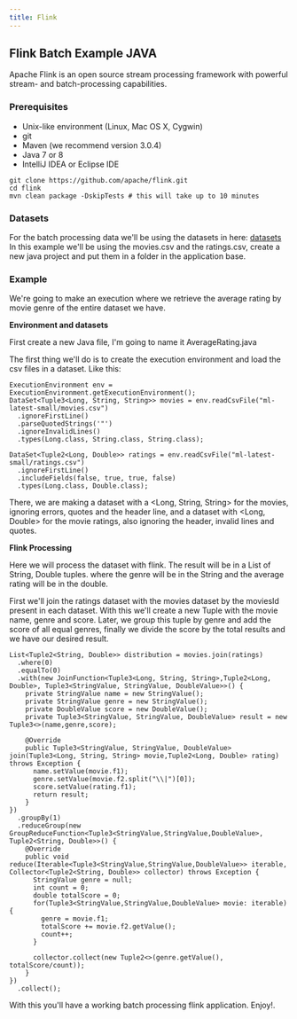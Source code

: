 ```yaml
---
title: Flink
---
```

## Flink Batch Example JAVA

Apache Flink is an open source stream processing framework with powerful stream- and batch-processing capabilities.

### Prerequisites

* Unix-like environment (Linux, Mac OS X, Cygwin)
* git
* Maven (we recommend version 3.0.4)
* Java 7 or 8
* IntelliJ IDEA or Eclipse IDE

```
git clone https://github.com/apache/flink.git
cd flink
mvn clean package -DskipTests # this will take up to 10 minutes
```

### Datasets

For the batch processing data we'll be using the datasets in here: [datasets](http://files.grouplens.org/datasets/movielens/ml-latest-small.zip)
In this example we'll be using the movies.csv and the ratings.csv, create a new java project and put them in a folder in the application base.

### Example

We're going to make an execution where we retrieve the average rating by movie genre of the entire dataset we have. 

**Environment and datasets**

First create a new Java file, I'm going to name it AverageRating.java

The first thing we'll do is to create the execution environment and load the csv files in a dataset. Like this: 

```
ExecutionEnvironment env = ExecutionEnvironment.getExecutionEnvironment();
DataSet<Tuple3<Long, String, String>> movies = env.readCsvFile("ml-latest-small/movies.csv")
  .ignoreFirstLine()
  .parseQuotedStrings('"')
  .ignoreInvalidLines()
  .types(Long.class, String.class, String.class);

DataSet<Tuple2<Long, Double>> ratings = env.readCsvFile("ml-latest-small/ratings.csv")
  .ignoreFirstLine()
  .includeFields(false, true, true, false)
  .types(Long.class, Double.class);
```

There, we are making a dataset with a <Long, String, String> for the movies, ignoring errors, quotes and the header line, and a dataset with <Long, Double> for the movie ratings, also ignoring the header, invalid lines and quotes.

**Flink Processing**

Here we will process the dataset with flink. The result will be in a List of String, Double tuples. where the genre will be in the String and the average rating will be in the double.

First we'll join the ratings dataset with the movies dataset by the moviesId present in each dataset. 
With this we'll create a new Tuple  with the movie name, genre and score. 
Later, we group this tuple by genre and add the score of all equal genres, finally we divide the score by the total results and we have our desired result. 

```
List<Tuple2<String, Double>> distribution = movies.join(ratings)
  .where(0)
  .equalTo(0)
  .with(new JoinFunction<Tuple3<Long, String, String>,Tuple2<Long, Double>, Tuple3<StringValue, StringValue, DoubleValue>>() {
    private StringValue name = new StringValue();
    private StringValue genre = new StringValue();
    private DoubleValue score = new DoubleValue();
    private Tuple3<StringValue, StringValue, DoubleValue> result = new Tuple3<>(name,genre,score);

    @Override
    public Tuple3<StringValue, StringValue, DoubleValue> join(Tuple3<Long, String, String> movie,Tuple2<Long, Double> rating) throws Exception {
      name.setValue(movie.f1);
      genre.setValue(movie.f2.split("\\|")[0]);
      score.setValue(rating.f1);
      return result;
    }
})
  .groupBy(1)
  .reduceGroup(new GroupReduceFunction<Tuple3<StringValue,StringValue,DoubleValue>, Tuple2<String, Double>>() {
    @Override
    public void reduce(Iterable<Tuple3<StringValue,StringValue,DoubleValue>> iterable, Collector<Tuple2<String, Double>> collector) throws Exception {
      StringValue genre = null;
      int count = 0;
      double totalScore = 0;
      for(Tuple3<StringValue,StringValue,DoubleValue> movie: iterable){
        genre = movie.f1;
        totalScore += movie.f2.getValue();
        count++;
      }

      collector.collect(new Tuple2<>(genre.getValue(), totalScore/count));
    }
})
  .collect();
```

With this you'll have a working batch processing flink application. Enjoy!.

